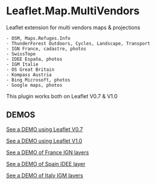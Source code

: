 # Leaflet.Map.MultiVendors
Leaflet extension for multi vendors maps & projections
```
- OSM, Maps.Refuges.Info
- ThunderForest Outdoors, Cycles, Landscape, Transport
- IGN France, cadastre, photos
- SwissTopo
- IDEE España, photos
- IGM Italie
- OS Great Britain
- Kompass Austria
- Bing Microsoft, photos
- Google maps, photos
```

This plugin works both on Leaflet V0.7 & V1.0

DEMOS
-----
[See a DEMO using Leaflet V0.7](https://dominique92.github.io/MyLeaflet/github.com/Dominique92/Leaflet.Map.MultiVendors/)

[See a DEMO using Leaflet V1.0](https://dominique92.github.io/MyLeaflet/github.com/Dominique92/Leaflet.Map.MultiVendors/examples/v1.0.html)

[See a DEMO of France IGN layers](https://dominique92.github.io/MyLeaflet/github.com/Dominique92/Leaflet.Map.MultiVendors/examples/France-IGN.html)

[See a DEMO of Spain IDEE layer](https://dominique92.github.io/MyLeaflet/github.com/Dominique92/Leaflet.Map.MultiVendors/examples/Spain-IDEE.html)

[See a DEMO of Italy IGM layers](https://dominique92.github.io/MyLeaflet/github.com/Dominique92/Leaflet.Map.MultiVendors/examples/Italy-IGM.html)
